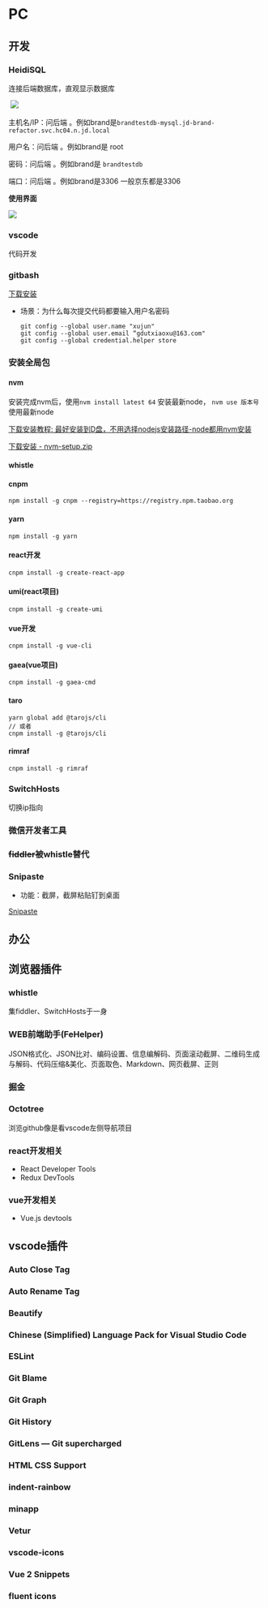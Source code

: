 # PC



## 开发

### HeidiSQL

连接后端数据库，直观显示数据库

​	![](E:\self\记录\myNotes\images\hs_1.png)

主机名/IP：问后端 。例如brand是`brandtestdb-mysql.jd-brand-refactor.svc.hc04.n.jd.local`

用户名：问后端 。例如brand是 root

密码：问后端 。例如brand是 `brandtestdb`

端口：问后端 。例如brand是3306 一般京东都是3306

**使用界面**

![](E:\self\记录\myNotes\images\hs_2.png)

### vscode

代码开发



### gitbash

[下载安装](https://gitforwindows.org/)

- 场景：为什么每次提交代码都要输入用户名密码

  [参考]: https://blog.csdn.net/gdutxiaoxu/article/details/79253737

  ```
  git config --global user.name "xujun"  
  git config --global user.email “gdutxiaoxu@163.com"
  git config --global credential.helper store
  ```



### 安装全局包

#### nvm 

安装完成nvm后，使用`nvm install latest 64` 安装最新node， `nvm use 版本号`使用最新node

[下载安装教程: 最好安装到D盘，不用选择nodejs安装路径-node都用nvm安装](https://www.cnblogs.com/gaozejie/p/10689742.html)

[下载安装 - nvm-setup.zip](https://github.com/coreybutler/nvm-windows/releases)



#### whistle



#### cnpm 

```
npm install -g cnpm --registry=https://registry.npm.taobao.org
```



#### yarn 

```
npm install -g yarn
```



#### react开发

```
cnpm install -g create-react-app
```



#### umi(react项目)

```
cnpm install -g create-umi
```



#### vue开发

```
cnpm install -g vue-cli
```



#### gaea(vue项目)

```
cnpm install -g gaea-cmd
```



#### taro

```
yarn global add @tarojs/cli
// 或者
cnpm install -g @tarojs/cli
```



#### rimraf

```
cnpm install -g rimraf
```



### SwitchHosts

切换ip指向



### 微信开发者工具



### ~~fiddler~~被whistle替代



### Snipaste

- 功能：截屏，截屏粘贴钉到桌面

[Snipaste](https://docs.snipaste.com/zh-cn/key-bindings)



## 办公







## 浏览器插件

### whistle

集fiddler、SwitchHosts于一身

### WEB前端助手(FeHelper)

JSON格式化、JSON比对、编码设置、信息编解码、页面滚动截屏、二维码生成与解码、代码压缩&美化、页面取色、Markdown、网页截屏、正则



### 掘金



### Octotree

浏览github像是看vscode左侧导航项目



### react开发相关

- React Developer Tools
- Redux DevTools



### vue开发相关

- Vue.js devtools





## vscode插件

### Auto Close Tag

### Auto Rename Tag

### Beautify

### Chinese (Simplified) Language Pack for Visual Studio Code

### ESLint

### Git Blame

### Git Graph

### Git History

### GitLens — Git supercharged

### HTML CSS Support

### indent-rainbow

### minapp

### Vetur

### vscode-icons

### Vue 2 Snippets

### fluent icons